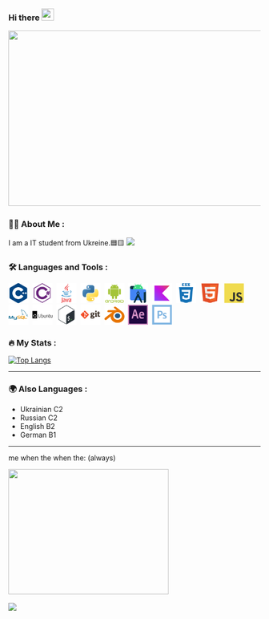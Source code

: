 ### Hi there <img src="https://github.com/blackcater/blackcater/raw/main/images/Hi.gif" width="25" height="24">

<!--
**defur/defur** is a ✨ _special_ ✨ repository because its `README.md` (this file) appears on your GitHub profile.

Here are some ideas to get you started:

- 🔭 I’m currently working on ...
- 🌱 I’m currently learning ...
- 👯 I’m looking to collaborate on ...
- 🤔 I’m looking for help with ...
- 💬 Ask me about ...
- 📫 How to reach me: ...
- 😄 Pronouns: ...
- ⚡ Fun fact: ...
-->


<div align="center">
  <img src="https://media4.giphy.com/media/ErZ8hv5eO92JW/giphy.gif?cid=790b761181c4faad0a4327f2c479b77188df4d3917c2c6c1&rid=giphy.gif&ct=g" width="700" height="350"/>
</div>

### :woman_technologist: About Me :
<!--[![Typing SVG](https://readme-typing-svg.herokuapp.com?color=%2336BCF7&lines=Hi+there)](https://git.io/typing-svg)-->
I am a IT student from Ukreine.:blue_square::yellow_square:
<img src="https://media3.giphy.com/media/ulZ7gQQz9jwZzv224n/giphy.gif?cid=790b76115ea1143c297f6a6496cd0c52b6722242ee422435&rid=giphy.gif&ct=ts" width="30">


### :hammer_and_wrench: Languages and Tools :

<div>
  <img src="https://github.com/devicons/devicon/blob/master/icons/cplusplus/cplusplus-plain.svg" title="c++" alt="c++" width="40" height="40"/>&nbsp;
  <img src="https://github.com/devicons/devicon/blob/master/icons/csharp/csharp-line.svg" title="c#" alt="c#" width="40" height="40"/>&nbsp;
  <img src="https://github.com/devicons/devicon/blob/master/icons/java/java-original-wordmark.svg" title="Java" alt="Java" width="40" height="40"/>&nbsp;
  <img src="https://github.com/devicons/devicon/blob/master/icons/python/python-original.svg" title="Python" alt="Python" width="40" height="40"/>&nbsp;
  <img src="https://github.com/devicons/devicon/blob/master/icons/android/android-plain-wordmark.svg" title="Android" alt="Android" width="40" height="40"/>&nbsp;
  <img src="https://github.com/devicons/devicon/blob/master/icons/androidstudio/androidstudio-original.svg" title="AndroidStudio" alt="AndroidStudio" width="40" height="40"/>&nbsp;
  <img src="https://github.com/devicons/devicon/blob/master/icons/kotlin/kotlin-original.svg" title="Kotlin" alt="Kotlin" width="40" height="40"/>&nbsp;
  <img src="https://github.com/devicons/devicon/blob/master/icons/css3/css3-plain-wordmark.svg"  title="CSS3" alt="CSS" width="40" height="40"/>&nbsp;
  <img src="https://github.com/devicons/devicon/blob/master/icons/html5/html5-original.svg" title="HTML5" alt="HTML" width="40" height="40"/>&nbsp;
  <img src="https://github.com/devicons/devicon/blob/master/icons/javascript/javascript-original.svg" title="JavaScript" alt="JavaScript" width="40" height="40"/>&nbsp;
  <img src="https://github.com/devicons/devicon/blob/master/icons/mysql/mysql-original-wordmark.svg" title="MySQL"  alt="MySQL" width="40" height="40"/>&nbsp;
  <img src="https://github.com/devicons/devicon/blob/master/icons/ubuntu/ubuntu-plain-wordmark.svg" title="ubuntu" alt="ubuntu" width="40" height="40"/>&nbsp; 
  <img src="https://github.com/devicons/devicon/blob/master/icons/bash/bash-original.svg" title="bash" **alt="bash" width="40" height="40"/>&nbsp;
  <img src="https://github.com/devicons/devicon/blob/master/icons/git/git-original-wordmark.svg" title="Git" **alt="Git" width="40" height="40"/>&nbsp;
  <img src="https://github.com/devicons/devicon/blob/master/icons/blender/blender-original.svg" title="blender" **alt="blender" width="40"/>&nbsp;
  <img src="https://github.com/devicons/devicon/blob/master/icons/aftereffects/aftereffects-original.svg" title="Ae" **alt="Ae" width="40" height="40"/>&nbsp; 
  <img src="https://github.com/devicons/devicon/blob/master/icons/photoshop/photoshop-line.svg" title="photoshop" alt="photoshop" width="40" height="40"/>

  
  
</div>

### :fire: My Stats :

[![Top Langs](https://github-readme-stats.vercel.app/api/top-langs/?username=defur&layout=compact&theme=vision-friendly-dark)](https://github.com/anuraghazra/github-readme-stats)

---

### :earth_africa: Also Languages :
- Ukrainian C2 
- Russian С2 
- English B2 
- German B1 

---


me when the when the: 
(always)

<img src="https://media2.giphy.com/media/y0XAoHQPmv4CQ/giphy.gif?cid=790b761134486747ee89a77a0b3c710f447280277279e0d3&rid=giphy.gif&ct=g" width="320" height="250"/>

<!--[![Anurag's GitHub stats](https://github-readme-stats.vercel.app/apidefuranuraghazra)](https://github.com/anuraghazra/github-readme-stats)-->
![](https://komarev.com/ghpvc/?username=defur)
